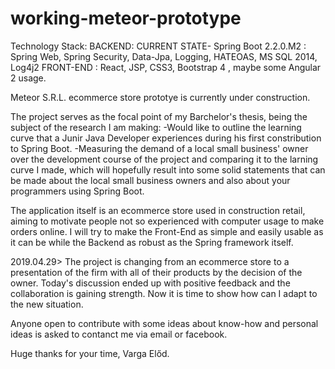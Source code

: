 # working-meteor-prototype

Technology Stack:
  BACKEND: CURRENT STATE- Spring Boot 2.2.0.M2 : Spring Web, Spring Security, Data-Jpa, Logging, HATEOAS, MS SQL 2014, Log4j2
  FRONT-END : React, JSP, CSS3, Bootstrap 4 , maybe some Angular 2 usage.

Meteor S.R.L. ecommerce store prototye is currently under construction.

The project serves as the focal point of my Barchelor's thesis, being the subject of the research I am making:
  -Would like to outline the learning curve that a Junir Java Developer experiences during his first constribution to Spring Boot.
  -Measuring the demand of a local small business' owner over the development course of the project and comparing it to the larning curve I made,
  which will hopefully result into some solid statements that can be made about the local small business owners and also about your programmers using Spring Boot.
  
The application itself is an ecommerce store used in construction retail, aiming to motivate people not so experienced with computer usage to make orders online.
I will try to make the Front-End as simple and easily usable as it can be while the Backend as robust as the Spring framework itself.

2019.04.29> The project is changing from an ecommerce store to a presentation of the firm with all of their products by the decision of the owner. Today's discussion ended up with positive feedback and the collaboration is gaining strength. Now it is time to show how can I adapt to the new situation.



Anyone open to contribute with some ideas about know-how and personal ideas is asked to contanct me via email or facebook.

Huge thanks for your time,
 Varga Előd.
